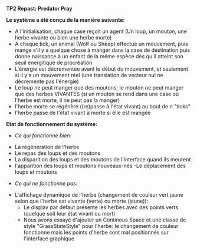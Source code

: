**TP2 Repast: Predator Pray**

**Le système a été conçu de la manière suivante:**

- A l'initialisation, chaque case reçoit un agent (Un loup, un mouton, une herbe vivante ou bien une herbe morte)
- A chaque tick, un animal (Wolf ou Sheep) effectue un mouvement, puis mange s'il y a quelque chose à manger dans la case de destination puis donne naissance à un enfant de la même espèce dès qu'il atteint son seuil énergitique de procréation
- L'énergie est décrementée avant le début du mouvement, et seulement si il y a un mouvement réel (une translation de vecteur nul ne décremente pas l'énergie)
- Le loup ne peut manger que des moutons; le mouton ne peut manger que des herbes VIVANTES (si un mouton se rend dans une case où l'herbe est morte, il ne peut pas la manger)
- l'herbe morte se régénère ((re)passe à l'état vivant) au bout de n "ticks"
- l'herbe passe de l'état vivant à morte si elle est mangée


**Etat de fonctionnement du système:**

* *Ce qui fonctionne bien:* 
- La régénération de l'herbe
- Le repas des loups et des moutons
- La disparition des loups et des moutons de l'interface quand ils meurent
- l'apparition des loups et moutons nouveaux-nés
-Le déplacement des loups et moutons

* *Ce qui ne fonctionne pas:* 
- L'affichage dynamique de l'herbe (changement de couleur vert jaune selon que l'herbe est vivante (verte) ou morte (jaune)):
    - Le display par défaut présente les herbes avec des points verts (quelque soit leur état vivant ou mort)
    - Nous avons essayé d'ajouter un Continous Space et une classe de style "GrassStateStyle" pour l'herbe: le changement de couleur fonctionne mais les points d'herbe sont mal positionnés sur l'interface graphique
